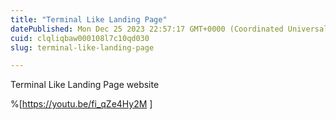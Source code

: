 ```yaml
---
title: "Terminal Like Landing Page"
datePublished: Mon Dec 25 2023 22:57:17 GMT+0000 (Coordinated Universal Time)
cuid: clqliqbaw000108l7c10qd030
slug: terminal-like-landing-page

---
```


Terminal Like Landing Page website



%[https://youtu.be/fi_qZe4Hy2M ]


